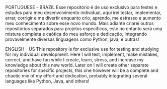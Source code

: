 PORTUGUESE - BRAZIL 
Esse repositório é de uso exclusivo para testes e estudos para meu desenvolvimento individual, aqui irei testar, implementar, errar, corrigir e me divertir enquanto crio, aprendo, me estresso e aumento meu conhecimento sobre esse novo mundo. 
Mais adiante criarei outros repositórios separados para projetos especificos, este no entanto será uma mistura completa e caótica do meu esforço e dedicação, integrando provavelmente diversas linguagens como Python, java, e outras!

ENGLISH - US
This repository is for exclusive use for testing and studying for my individual development. Here I will test, implement, make mistakes, correct, and have fun while I create, learn, stress, and increase my knowledge about this new world.
Later on I will create other separate repositories for specific projects, this one however will be a complete and chaotic mix of my effort and dedication, probably integrating several languages ​​like Python, Java, and others!
